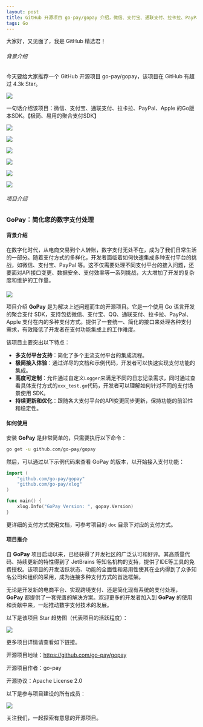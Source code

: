 ```yaml
---
layout: post
title: GitHub 开源项目 go-pay/gopay 介绍，微信、支付宝、通联支付、拉卡拉、PayPal、Apple 的Go版本SDK。【极简、易用的聚合支付SDK】
tags: Go
---
```


大家好，又见面了，我是 GitHub 精选君！

###### 背景介绍

今天要给大家推荐一个 GitHub 开源项目 go-pay/gopay，该项目在 GitHub 有超过 4.3k Star。

![](https://stats.deeptrain.net/repo/go-pay/gopay/?theme=light)

一句话介绍该项目：微信、支付宝、通联支付、拉卡拉、PayPal、Apple 的Go版本SDK。【极简、易用的聚合支付SDK】




![](https://raw.githubusercontent.com/go-pay/gopay/master/logo.png)

![](https://raw.githubusercontent.com/go-pay/gopay/master/.github/zanshang.png)

![](https://raw.githubusercontent.com/go-pay/gopay/master/.github/zanshang_zfb.png)

![](https://raw.githubusercontent.com/go-pay/gopay/master/.github/douyin_jerry.png)

![](https://raw.githubusercontent.com/go-pay/gopay/master/.github/wx_gopay.png)

![](https://raw.githubusercontent.com/go-pay/gopay/master/.github/jetbrains.png)


###### 项目介绍

### GoPay：简化您的数字支付处理

#### 背景介绍
在数字化时代，从电商交易到个人转账，数字支付无处不在，成为了我们日常生活的一部分。随着支付方式的多样化，开发者面临着如何快速集成多种支付平台的挑战，如微信、支付宝、PayPal 等。这不仅需要处理不同支付平台的接入问题，还要面对API接口变更、数据安全、支付效率等一系列挑战，大大增加了开发的复杂度和维护的工作量。

#### 

![](https://raw.githubusercontent.com/ZhuPeng/pic/master/mac/compress_tmp-56f98c9ab3f133097146cd9b78b9c149.png)

项目介绍
**GoPay** 是为解决上述问题而生的开源项目。它是一个使用 Go 语言开发的聚合支付 SDK，支持包括微信、支付宝、QQ、通联支付、拉卡拉、PayPal、Apple 支付在内的多种支付方式。提供了一套统一、简化的接口来处理各种支付需求，有效降低了开发者在支付功能集成上的工作难度。

该项目主要突出以下特点：
- **多支付平台支持**：简化了多个主流支付平台的集成流程。
- **极简接入体验**：通过详尽的文档和示例代码，开发者可以快速实现支付功能的集成。
- **高度可定制**：允许通过自定义`Logger`来满足不同的日志记录需求，同时通过查看具体支付方式的`xxx_test.go`代码，开发者可以理解如何针对不同的支付场景使用 SDK。
- **持续更新和优化**：跟随各大支付平台的API变更同步更新，保持功能的前沿性和稳定性。

#### 如何使用

安装 **GoPay** 是非常简单的，只需要执行以下命令：
```bash
go get -u github.com/go-pay/gopay
```

然后，可以通过以下示例代码来查看 GoPay 的版本，以开始接入支付功能：
```go
import (
    "github.com/go-pay/gopay"
    "github.com/go-pay/xlog"
)

func main() {
    xlog.Info("GoPay Version: ", gopay.Version)
}
```

更详细的支付方式使用文档，可参考项目的 `doc` 目录下对应的支付方式。

#### 项目推介
自 **GoPay** 项目启动以来，已经获得了开发社区的广泛认可和好评。其高质量代码、持续更新的特性得到了 JetBrains 等知名机构的支持，提供了IDE等工具的免费授权。该项目的开发活跃状态、功能的全面性和易用性使其在业内得到了众多知名公司和组织的采用，成为连接多种支付方式的首选框架。

无论是开发新的电商平台、实现跨境支付、还是简化现有系统的支付处理，**GoPay** 都提供了一套完善的解决方案。欢迎更多的开发者加入到 **GoPay** 的使用和贡献中来，一起推动数字支付技术的发展。

以下是该项目 Star 趋势图（代表项目的活跃程度）：

![](https://api.star-history.com/svg?repos=go-pay/gopay&type=Timeline)

更多项目详情请查看如下链接。

开源项目地址：https://github.com/go-pay/gopay 

开源项目作者：go-pay

开源协议：Apache License 2.0

以下是参与项目建设的所有成员：

![](https://contrib.rocks/image?repo=go-pay/gopay)

关注我们，一起探索有意思的开源项目。

